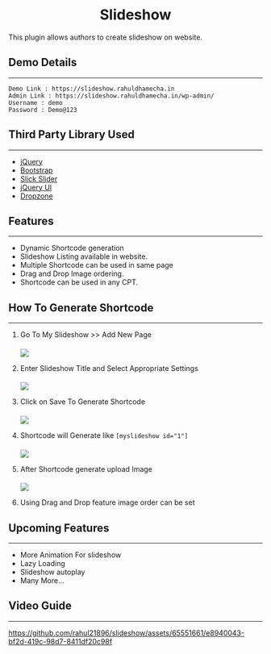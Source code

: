 <h1 align="center">Slideshow</h1>

This plugin allows authors to create slideshow on website.

## Demo Details
***
````
Demo Link : https://slideshow.rahuldhamecha.in
Admin Link : https://slideshow.rahuldhamecha.in/wp-admin/
Username : demo
Password : Demo@123 
````

## Third Party Library Used
***
- <a href="https://jquery.com/">jQuery</a>
- <a href="https://getbootstrap.com/">Bootstrap</a>
- <a href="https://kenwheeler.github.io/slick/">Slick Slider</a>
- <a href="https://jqueryui.com/">jQuery UI</a>
- <a href="https://www.dropzone.dev/">Dropzone</a>

## Features
***
- Dynamic Shortcode generation
- Slideshow Listing available in website.
- Multiple Shortcode can be used in same page
- Drag and Drop Image ordering.
- Shortcode can be used in any CPT.

## How To Generate Shortcode
***
1. Go To My Slideshow >> Add New Page
   ####
   <img src="http://slideshow.rahuldhamecha.in/slideshow_images/slideshow-listing.png" />

2. Enter Slideshow Title and Select Appropriate Settings
   ####
   <img src="http://slideshow.rahuldhamecha.in/slideshow_images/slideshow-add.png">

3. Click on Save To Generate Shortcode
   ####
   <img src="http://slideshow.rahuldhamecha.in/slideshow_images/slideshow-add-2.png" />

4. Shortcode will Generate like `[myslideshow id="1"]`
   ####
   <img src="http://slideshow.rahuldhamecha.in/slideshow_images/slideshow-add-2.png" />

5. After Shortcode generate upload Image
   ####
   <img src="http://slideshow.rahuldhamecha.in/slideshow_images/slideshow-add-3.png">

6. Using Drag and Drop feature image order can be set

## Upcoming Features
***
- More Animation For slideshow
- Lazy Loading
- Slideshow autoplay
- Many More...

## Video Guide
***

https://github.com/rahul21896/slideshow/assets/65551661/e8940043-bf2d-419c-98d7-8411df20c98f

